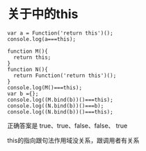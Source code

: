 # 关于中的this 

```
var a = Function('return this')();
console.log(a===this);

function M(){
  return this;
}
function N(){
  return Function('return this')();
}
console.log(M()===this);
var b ={};
console.log((M.bind(b))()===this);
console.log((N.bind(b))()===b);
console.log((N.bind(b))()===this);

```

正确答案是 true、true、false、false、 true

this的指向跟句法作用域没关系，跟调用者有关系
